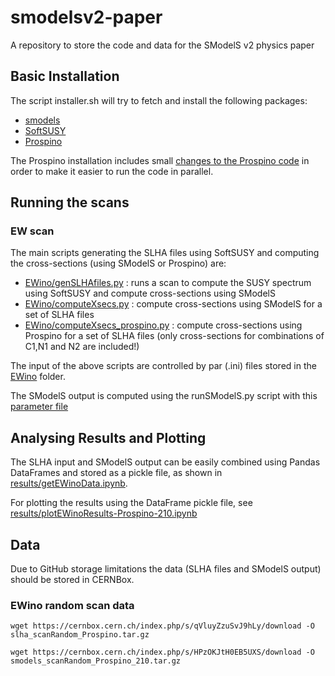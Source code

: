# smodelsv2-paper
A repository to store the code and data for the SModelS v2 physics paper


## Basic Installation ##

The script installer.sh will try to fetch and install the following packages:

  * [smodels](https://smodels.github.io/)
  * [SoftSUSY](https://softsusy.hepforge.org/)  
  * [Prospino](https://www.thphys.uni-heidelberg.de/~plehn/index.php?show=prospino)  

The Prospino installation includes small [changes to the Prospino code](prospinoModFiles) in order to make it easier to run the code in parallel.


## Running the scans

### EW scan ###

The main scripts generating the SLHA files using SoftSUSY and computing the cross-sections (using SModelS or Prospino) are:

  * [EWino/genSLHAfiles.py](EWino/genSLHAfiles.py) : runs a scan to compute the SUSY spectrum using SoftSUSY and compute cross-sections using SModelS
  * [EWino/computeXsecs.py](EWino/computeXsecs.py) : compute cross-sections using SModelS for a set of SLHA files
  * [EWino/computeXsecs_prospino.py](EWino/computeXsecs_prospino.py) : compute cross-sections using Prospino for a set of SLHA files (only cross-sections for combinations of C1,N1 and N2 are included!)
  
The input of the above scripts are controlled by par (.ini) files stored in the [EWino](EWino) folder.    
  
The SModelS output is computed using the runSModelS.py script with this [parameter file](EWino/smodels_parameters.ini)

## Analysing Results and Plotting ##

The SLHA input and SModelS output can be easily combined using Pandas DataFrames and stored
as a pickle file, as shown in [results/getEWinoData.ipynb](results/getEWinoData.ipynb).

For plotting the results using the DataFrame pickle file, see [results/plotEWinoResults-Prospino-210.ipynb](results/plotEWinoResults-Prospino-210.ipynb)

## Data ##

Due to GitHub storage limitations the data (SLHA files and SModelS output) should be stored in CERNBox.

### EWino random scan data ###

``
wget https://cernbox.cern.ch/index.php/s/qVluyZzuSvJ9hLy/download -O slha_scanRandom_Prospino.tar.gz
``


``
wget https://cernbox.cern.ch/index.php/s/HPzOKJtH0EB5UXS/download -O smodels_scanRandom_Prospino_210.tar.gz
``



